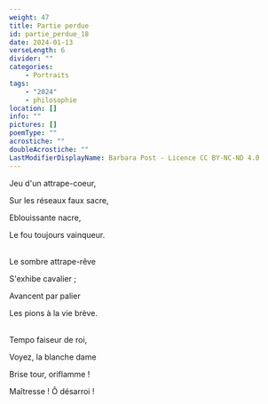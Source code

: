 ```yaml
---
weight: 47
title: Partie perdue
id: partie_perdue_18
date: 2024-01-13
verseLength: 6
divider: ""
categories:
    - Portraits
tags:
    - "2024"
    - philosophie
location: []
info: ""
pictures: []
poemType: ""
acrostiche: ""
doubleAcrostiche: ""
LastModifierDisplayName: Barbara Post - Licence CC BY-NC-ND 4.0
---
```

Jeu d'un attrape-coeur,

Sur les réseaux faux sacre,

Eblouissante nacre,

Le fou toujours vainqueur.

 \
Le sombre attrape-rêve

S'exhibe cavalier ;

Avancent par palier

Les pions à la vie brève.

 \
Tempo faiseur de roi,

Voyez, la blanche dame

Brise tour, oriflamme !

Maîtresse ! Ô désarroi !
